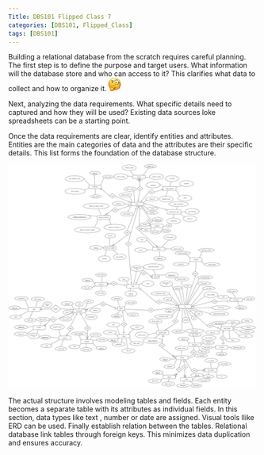```yaml
---
Title: DBS101 Flipped Class 7
categories: [DBS101, Flipped_Class]
tags: [DBS101]
---
```


Building a relational database from the scratch requires careful planning. The first step is to define the purpose and target users. What information will the database store and who can access to it? This clarifies what data to collect and how to organize it.
<img src="../assets/m2i8b1K9d3d3b1N4.png" width="25">

Next, analyzing the data requirements. What specific details need to captured and how they will be used? Existing data sources loke spreadsheets can be a starting point.

Once the data requirements are clear, identify entities and attributes. Entities are the main categories of data and the attributes are their specific details. This list forms the foundation of the database structure.

<img src="../assets/Untitled-2024-03-11-2200.png" width="500">

The actual structure involves modeling tables and fields. Each entity becomes a separate table with its attributes as individual fields. In this section, data types like text , number or date are assigned. Visual tools llike ERD can be used.
Finally establish relation between the tables. Relational database link tables through foreign keys. This minimizes data duplication and ensures accuracy.

